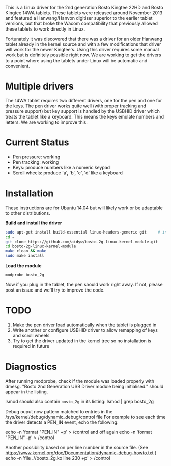 This is a Linux driver for the 2nd generation Bosto Kingtee 22HD and Bosto Kingtee 14WA tablets.
These tablets were released around November 2013 and featured a Hanwang/Hanvon digitiser superior
to the earlier tablet versions, but that broke the Wacom compatibility that previously allowed
these tablets to work directly in Linux.

Fortunately it was discovered that there was a driver for an older Hanwang tablet already in
the kernel source and with a few modifications that driver will work for the newer Kingtee's.
Using this driver requires some manual work but is definitely possible right now. We are
working to get the drivers to a point where using the tablets under Linux will be automatic
and convenient.

Multiple drivers
================

The 14WA tablet requires two different drivers, one for the pen and one for the keys.
The pen driver works quite well (with proper tracking and pressure support) but key support
is handled by the USBHID driver which treats the tablet like a keyboard. This means the keys
emulate numbers and letters. We are working to improve this.

Current Status
==============

* Pen pressure: working
* Pen tracking: working
* Keys: produce numbers like a numeric keypad
* Scroll wheels: produce 'a', 'b', 'c', 'd' like a keyboard

Installation
============

These instructions are for Ubuntu 14.04 but will likely work or be adaptable to other distributions.

**Build and install the driver**

```bash
sudo apt-get install build-essential linux-headers-generic git     # install requirements
cd ~
git clone https://github.com/aidyw/bosto-2g-linux-kernel-module.git
cd bosto-2g-linux-kernel-module
make clean && make
sudo make install
```

**Load the module**

```bash
modprobe bosto_2g
```

Now if you plug in the tablet, the pen should work right away. If not, please post an issue and we'll try to improve the code.

TODO
====

1. Make the pen driver load automatically when the tablet is plugged in
2. Write another or configure USBHID driver to allow remapping of keys and scroll wheels
3. Try to get the driver updated in the kernel tree so no installation is required in future

Diagnostics
===========

After running modprobe, check if the module was loaded properly with dmesg.
"Bosto 2nd Generation USB Driver module being initialised." should appear in the listing.

lsmod should also contain `bosto_2g` in its listing: lsmod | grep bosto_2g

Debug ouput now pattern matched to entries in the /sys/kernel/debug/dynamic_debug/control file
For example to see each time the driver detects a PEN_IN event, echo the following:

echo -n 'format "PEN_IN" +p' > <debugfs>/control
and off again
echo -n 'format "PEN_IN" -p' > <debugfs>/control

Another possibility based on per line number in the source file.
(See https://www.kernel.org/doc/Documentation/dynamic-debug-howto.txt )
echo -n 'file ./<path to source>/bosto_2g.ko line 230 +p' > <debugfs>/control

